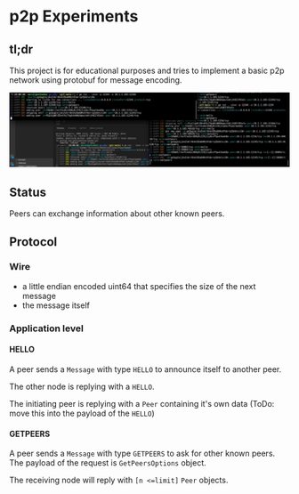 # p2p Experiments

## tl;dr

This project is for educational purposes and tries to implement a basic p2p network using protobuf for message encoding.

![Nodes exchanging information on connect](img/p2p.jpg)

## Status

Peers can exchange information about other known peers.

## Protocol

### Wire

* a little endian encoded uint64 that specifies the size of the next message
* the message itself

### Application level

#### HELLO

A peer sends a `Message` with type `HELLO` to announce itself to another peer.

The other node is replying with a `HELLO`.

The initiating peer is replying with a `Peer` containing it's own data
(ToDo: move this into the payload of the `HELLO`)


#### GETPEERS

A peer sends a `Message` with type `GETPEERS` to ask for other known peers.
The payload of the request is `GetPeersOptions` object.

The receiving node will reply with `[n <=limit]` `Peer` objects.
